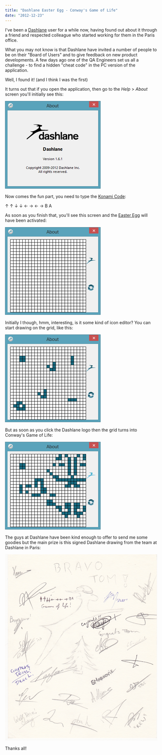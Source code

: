 ```yaml
---
title: "Dashlane Easter Egg - Conway's Game of Life"
date: "2012-12-23"
---
```


I've been a [Dashlane](https://www.dashlane.com/) user for a while now, having found out about it through a friend and respected colleague who started working for them in the Paris office.

What you may not know is that Dashlane have invited a number of people to be on their "Board of Users" and to give feedback on new product developments. A few days ago one of the QA Engineers set us all a challenge - to find a hidden "cheat code" in the PC version of the application.

Well, I found it! (and I think I was the first)

It turns out that if you open the application, then go to the _Help_ > _About_ screen you'll initially see this:

![A Dashlane screenshot](about-before.png)

Now comes the fun part, you need to type the [Konami Code](http://en.wikipedia.org/wiki/Konami_Code):

↑ ↑ ↓ ↓ ← → ← → B A

As soon as you finish that, you'll see this screen and the [Easter Egg](http://en.wikipedia.org/wiki/Easter_egg_(media)) will have been activated:

![A Dashlane screenshot](about-after.png)

Initially I though, hmm, interesting, is it some kind of icon editor? You can start drawing on the grid, like this:

![A Dashlane screenshot](about-start.png)

But as soon as you click the Dashlane logo then the grid turns into Conway's Game of Life:

![A Dashlane screenshot](about-running.png)

The guys at Dashlane have been kind enough to offer to send me some goodies but the main prize is this signed Dashlane drawing from the team at Dashlane in Paris:

![Dashlane Konami Code Scan](Dashlane-Konami-Code-Scan.jpg)

Thanks all!
